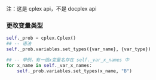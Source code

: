 注：这是 cplex api，不是 docplex api

### 更改变量类型
```python
self._prob = cplex.Cplex()
## -- 语法
self._prob.variables.set_types({var_name}, {var_type})

## -- 举例，有一组x变量名存在 self._var_x_names 中
for x_name in self._var_x_names:
    self._prob.variables.set_types(x_name, "B")
```